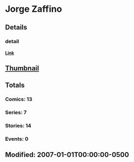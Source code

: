 # Jorge  Zaffino 
## Details
### detail
#### [Link](http://marvel.com/comics/creators/8827/jorge_zaffino?utm_campaign=apiRef&utm_source=225578a89fc76f3d20fbffda5d17a88d)
## [Thumbnail](http://i.annihil.us/u/prod/marvel/i/mg/b/40/image_not_available.jpg)
## Totals
### Comics: 13
### Series: 7
### Stories: 14
### Events: 0
## Modified: 2007-01-01T00:00:00-0500